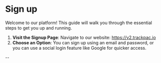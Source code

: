 # Sign up

Welcome to our platform! This guide will walk you through the essential steps to get you up and running.

1. **Visit the Signup Page**: Navigate to our website: https://v2.trackpac.io
2. **Choose an Option**: You can sign up using an email and password, or you can use a social login feature like Google for quicker access.

--
